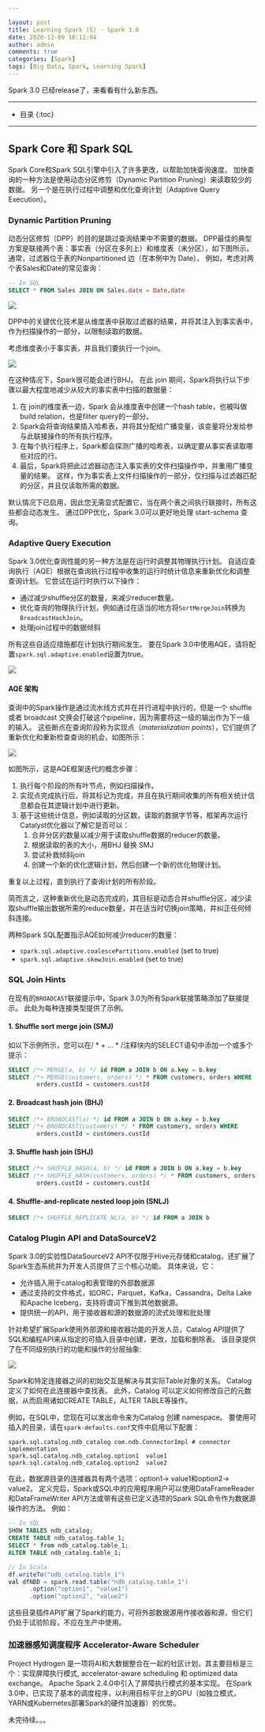 ```yaml
---

layout: post
title: Learning Spark (5) - Spark 3.0
date: 2020-12-09 18:11:04
author: admin
comments: true
categories: [Spark]
tags: [Big Data, Spark, Learning Spark]
---
```


Spark 3.0 已经release了，来看看有什么新东西。

<!-- more -->

---

* 目录
{:toc}
---

## Spark Core 和 Spark SQL

Spark Core和Spark SQL引擎中引入了许多更改，以帮助加快查询速度。 加快查询的一种方法是使用动态分区修剪（Dynamic Partition Pruning）来读取较少的数据。 另一个是在执行过程中调整和优化查询计划（Adaptive Query Execution）。

### Dynamic Partition Pruning

动态分区修剪（DPP）的目的是跳过查询结果中不需要的数据。 DPP最佳的典型方案是联接两个表：事实表（分区在多列上）和维度表（未分区），如下图所示。 通常，过滤器位于表的Nonpartitioned 边（在本例中为 Date）。 例如，考虑对两个表Sales和Date的常见查询：

```sql
-- In SQL
SELECT * FROM Sales JOIN ON Sales.date = Date.date
```

[![](/images/posts/spark-dynamic-filter.jpg)](/images/posts/spark-dynamic-filter.jpg)

DPP中的关键优化技术是从维度表中获取过滤器的结果，并将其注入到事实表中，作为扫描操作的一部分，以限制读取的数据。

考虑维度表小于事实表，并且我们要执行一个join。

[![](/images/posts/spark-DPP-2.jpg)](/images/posts/spark-DPP-2.jpg) 

在这种情况下，Spark很可能会进行BHJ。 在此 join 期间，Spark将执行以下步骤以最大程度地减少从较大的事实表中扫描的数据量：

1. 在 join的维度表一边，Spark 会从维度表中创建一个hash table，也被叫做build relation，也是filter query的一部分。
2. Spark会将查询结果插入哈希表，并将其分配给广播变量，该变量将分发给参与此联接操作的所有执行程序。
3. 在每个执行程序上，Spark都会探测广播的哈希表，以确定要从事实表读取哪些对应的行。
4. 最后，Spark将把此过滤器动态注入事实表的文件扫描操作中，并重用广播变量的结果。 这样，作为事实表上文件扫描操作的一部分，仅扫描与过滤器匹配的分区，并且仅读取所需的数据。

默认情况下已启用，因此您无需显式配置它，当在两个表之间执行联接时，所有这些都会动态发生。 通过DPP优化，Spark 3.0可以更好地处理 start-schema 查询。

### Adaptive Query Execution

Spark 3.0优化查询性能的另一种方法是在运行时调整其物理执行计划。 自适应查询执行（AQE）根据在查询执行过程中收集的运行时统计信息来重新优化和调整查询计划。 它尝试在运行时执行以下操作：

- 通过减少shuffle分区的数量，来减少reducer数量。
- 优化查询的物理执行计划，例如通过在适当的地方将`SortMergeJoin`转换为`BroadcastHashJoin`。
- 处理join过程中的数据倾斜

所有这些自适应措施都在计划执行期间发生。 要在Spark 3.0中使用AQE，请将配置`spark.sql.adaptive.enabled`设置为true。

[![](/images/posts/spark-AQE.jpg)](/images/posts/spark-AQE.jpg) 

#### AQE 架构

查询中的Spark操作是通过流水线方式并在并行进程中执行的，但是一个 shuffle或者 broadcast 交换会打破这个pipeline，因为需要将这一级的输出作为下一级的输入。 这些断点在查询阶段称为实现点（*materialization points*），它们提供了重新优化和重新检查查询的机会，如图所示：

[![](/images/posts/spark-AQE-framework.jpg)](/images/posts/spark-AQE-framework.jpg) 

如图所示，这是AQE框架迭代的概念步骤：

1. 执行每个阶段的所有叶节点，例如扫描操作。
2. 实现点完成执行后，将其标记为完成，并且在执行期间收集的所有相关统计信息都会在其逻辑计划中进行更新。
3. 基于这些统计信息，例如读取的分区数，读取的数据字节等，框架再次运行Catalyst优化器以了解它是否可以：
   1. 合并分区的数量以减少用于读取shuffle数据的reducer的数量。
   2. 根据读取的表的大小，用BHJ 替换 SMJ
   3. 尝试补救倾斜join
   4. 创建一个新的优化逻辑计划，然后创建一个新的优化物理计划。

重复以上过程，直到执行了查询计划的所有阶段。

简而言之，这种重新优化是动态完成的，其目标是动态合并shuffle分区，减少读取shuffle输出数据所需的reduce数量，并在适当时切换join策略，并纠正任何倾斜连接。

两种Spark SQL配置指示AQE如何减少reducer的数量：

- `spark.sql.adaptive.coalescePartitions.enabled` (set to true)
- `spark.sql.adaptive.skewJoin.enabled` (set to true)



### SQL Join Hints

在现有的`BROADCAST`联接提示中，Spark 3.0为所有Spark联接策略添加了联接提示。 此处为每种连接类型提供了示例。

#### 1. Shuffle sort merge join (SMJ)

如以下示例所示，您可以在/ * + ... * /注释块内的SELECT语句中添加一个或多个提示：

```sql
SELECT /*+ MERGE(a, b) */ id FROM a JOIN b ON a.key = b.key
SELECT /*+ MERGE(customers, orders) */ * FROM customers, orders WHERE
		orders.custId = customers.custId
```

#### 2. Broadcast hash join (BHJ)

```sql
SELECT /*+ BROADCAST(a) */ id FROM a JOIN b ON a.key = b.key
SELECT /*+ BROADCAST(customers) */ * FROM customers, orders WHERE
		orders.custId = customers.custId
```

#### 3. Shuffle hash join (SHJ)

```sql
SELECT /*+ SHUFFLE_HASH(a, b) */ id FROM a JOIN b ON a.key = b.key
SELECT /*+ SHUFFLE_HASH(customers, orders) */ * FROM customers, orders WHERE
		orders.custId = customers.custId
```

#### 4. Shuffle-and-replicate nested loop join (SNLJ)

```sql
SELECT /*+ SHUFFLE_REPLICATE_NL(a, b) */ id FROM a JOIN b
```



### Catalog Plugin API and DataSourceV2

Spark 3.0的实验性DataSourceV2 API不仅限于Hive元存储和catalog，还扩展了Spark生态系统并为开发人员提供了三个核心功能。 具体来说，它：

- 允许插入用于catalog和表管理的外部数据源
- 通过支持的文件格式，如ORC，Parquet，Kafka，Cassandra，Delta Lake和Apache Iceberg，支持将谓词下推到其他数据源。
- 提供统一的API，用于接收器和源的数据源的流式处理和批处理

针对希望扩展Spark使用外部源和接收器功能的开发人员，Catalog API提供了SQL和编程API来从指定的可插入目录中创建，更改，加载和删除表。 该目录提供了在不同级别执行的功能和操作的分层抽象:

[![](/images/posts/spark-Catalog-plugin.jpg)](/images/posts/spark-Catalog-plugin.jpg) 

Spark和特定连接器之间的初始交互是解决与其实际Table对象的关系。 Catalog 定义了如何在此连接器中查找表。 此外，Catalog 可以定义如何修改自己的元数据，从而启用诸如CREATE TABLE，ALTER TABLE等操作。

例如，在SQL中，您现在可以发出命令来为Catalog 创建 namespace。 要使用可插入的目录，请在`spark-defaults.conf`文件中启用以下配置：

```
spark.sql.catalog.ndb_catalog com.ndb.ConnectorImpl # connector implementation
spark.sql.catalog.ndb_catalog.option1  value1
spark.sql.catalog.ndb_catalog.option2  value2
```

在此，数据源目录的连接器具有两个选项：option1-> value1和option2-> value2。 定义完后，Spark或SQL中的应用程序用户可以使用DataFrameReader和DataFrameWriter API方法或带有这些已定义选项的Spark SQL命令作为数据源操作的方法。 例如：

```sql
-- In SQL
SHOW TABLES ndb_catalog;
CREATE TABLE ndb_catalog.table_1; 
SELECT * from ndb_catalog.table_1; 
ALTER TABLE ndb_catalog.table_1;
```

```scala
// In Scala
df.writeTo("ndb_catalog.table_1")
val dfNBD = spark.read.table("ndb_catalog.table_1")
      .option("option1", "value1")
      .option("option2", "value2")
```

这些目录插件API扩展了Spark的能力，可将外部数据源用作接收器和源，但它们仍处于试验阶段，不应在生产中使用。 

### 加速器感知调度程序 Accelerator-Aware Scheduler

Project Hydrogen 是一项将AI和大数据整合在一起的社区计划，其主要目标是三个：实现屏障执行模式, accelerator-aware scheduling 和 optimized data exchange。 Apache Spark 2.4.0中引入了屏障执行模式的基本实现。 在Spark 3.0中，已实现了基本的调度程序，以利用目标平台上的GPU（如独立模式，YARN或Kubernetes部署Spark的硬件加速器）的优势。





未完待续。。。